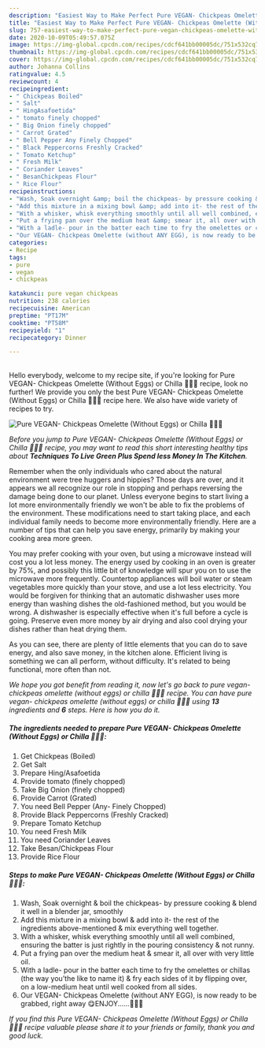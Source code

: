 ```yaml
---
description: "Easiest Way to Make Perfect Pure VEGAN- Chickpeas Omelette (Without Eggs) or Chilla 💁🏻‍♀️"
title: "Easiest Way to Make Perfect Pure VEGAN- Chickpeas Omelette (Without Eggs) or Chilla 💁🏻‍♀️"
slug: 757-easiest-way-to-make-perfect-pure-vegan-chickpeas-omelette-without-eggs-or-chilla
date: 2020-10-09T05:49:57.075Z
image: https://img-global.cpcdn.com/recipes/cdcf641bb00005dc/751x532cq70/pure-vegan-chickpeas-omelette-without-eggs-or-chilla-💁🏻♀️-recipe-main-photo.jpg
thumbnail: https://img-global.cpcdn.com/recipes/cdcf641bb00005dc/751x532cq70/pure-vegan-chickpeas-omelette-without-eggs-or-chilla-💁🏻♀️-recipe-main-photo.jpg
cover: https://img-global.cpcdn.com/recipes/cdcf641bb00005dc/751x532cq70/pure-vegan-chickpeas-omelette-without-eggs-or-chilla-💁🏻♀️-recipe-main-photo.jpg
author: Johanna Collins
ratingvalue: 4.5
reviewcount: 4
recipeingredient:
- " Chickpeas Boiled"
- " Salt"
- " HingAsafoetida"
- " tomato finely chopped"
- " Big Onion finely chopped"
- " Carrot Grated"
- " Bell Pepper Any Finely Chopped"
- " Black Peppercorns Freshly Cracked"
- " Tomato Ketchup"
- " Fresh Milk"
- " Coriander Leaves"
- " BesanChickpeas Flour"
- " Rice Flour"
recipeinstructions:
- "Wash, Soak overnight &amp; boil the chickpeas- by pressure cooking &amp; blend it well in a blender jar, smoothly"
- "Add this mixture in a mixing bowl &amp; add into it- the rest of the ingredients above-mentioned &amp; mix everything well together."
- "With a whisker, whisk everything smoothly until all well combined, ensuring the batter is just rightly in the pouring consistency &amp; not runny."
- "Put a frying pan over the medium heat &amp; smear it, all over with very little oil."
- "With a ladle- pour in the batter each time to fry the omelettes or chillas (the way you’the like to name it) &amp; fry each sides of it by flipping over, on a low-medium heat until well cooked from all sides."
- "Our VEGAN- Chickpeas Omelette (without ANY EGG), is now ready to be grabbed, right away 😋ENJOY......💁🏻‍♀️"
categories:
- Recipe
tags:
- pure
- vegan
- chickpeas

katakunci: pure vegan chickpeas 
nutrition: 238 calories
recipecuisine: American
preptime: "PT17M"
cooktime: "PT58M"
recipeyield: "1"
recipecategory: Dinner

---
```

<br>
Hello everybody, welcome to my recipe site, if you're looking for Pure VEGAN- Chickpeas Omelette (Without Eggs) or Chilla 💁🏻‍♀️ recipe, look no further! We provide you only the best Pure VEGAN- Chickpeas Omelette (Without Eggs) or Chilla 💁🏻‍♀️ recipe here. We also have wide variety of recipes to try.
<br>


![Pure VEGAN- Chickpeas Omelette (Without Eggs) or Chilla 💁🏻‍♀️](https://img-global.cpcdn.com/recipes/cdcf641bb00005dc/751x532cq70/pure-vegan-chickpeas-omelette-without-eggs-or-chilla-💁🏻♀️-recipe-main-photo.jpg)

<i>Before you jump to Pure VEGAN- Chickpeas Omelette (Without Eggs) or Chilla 💁🏻‍♀️ recipe, you may want to read this short interesting healthy tips about 
<strong>Techniques To Live Green Plus Spend less Money In The Kitchen</strong>.</i>
</br>

Remember when the only individuals who cared about the natural environment were tree huggers and hippies? Those days are over, and it appears we all recognize our role in stopping and perhaps reversing the damage being done to our planet. Unless everyone begins to start living a lot more environmentally friendly we won't be able to fix the problems of the environment. These modifications need to start taking place, and each individual family needs to become more environmentally friendly. Here are a number of tips that can help you save energy, primarily by making your cooking area more green.

You may prefer cooking with your oven, but using a microwave instead will cost you a lot less money. The energy used by cooking in an oven is greater by 75%, and possibly this little bit of knowledge will spur you on to use the microwave more frequently. Countertop appliances will boil water or steam vegetables more quickly than your stove, and use a lot less electricity. You would be forgiven for thinking that an automatic dishwasher uses more energy than washing dishes the old-fashioned method, but you would be wrong. A dishwasher is especially effective when it's full before a cycle is going. Preserve even more money by air drying and also cool drying your dishes rather than heat drying them.

As you can see, there are plenty of little elements that you can do to save energy, and also save money, in the kitchen alone. Efficient living is something we can all perform, without difficulty. It's related to being functional, more often than not.


<i>We hope you got benefit from reading it, now let's go back to pure vegan- chickpeas omelette (without eggs) or chilla 💁🏻‍♀️ recipe. You can have pure vegan- chickpeas omelette (without eggs) or chilla 💁🏻‍♀️ using <strong>13</strong> ingredients and <strong>6</strong> steps. Here is how you do it.
</i>

##### The ingredients needed to prepare Pure VEGAN- Chickpeas Omelette (Without Eggs) or Chilla 💁🏻‍♀️:

1. Get  Chickpeas (Boiled)
1. Get  Salt
1. Prepare  Hing/Asafoetida
1. Provide  tomato (finely chopped)
1. Take  Big Onion (finely chopped)
1. Provide  Carrot (Grated)
1. You need  Bell Pepper (Any- Finely Chopped)
1. Provide  Black Peppercorns (Freshly Cracked)
1. Prepare  Tomato Ketchup
1. You need  Fresh Milk
1. You need  Coriander Leaves
1. Take  Besan/Chickpeas Flour
1. Provide  Rice Flour


##### Steps to make Pure VEGAN- Chickpeas Omelette (Without Eggs) or Chilla 💁🏻‍♀️:

1. Wash, Soak overnight &amp; boil the chickpeas- by pressure cooking &amp; blend it well in a blender jar, smoothly
1. Add this mixture in a mixing bowl &amp; add into it- the rest of the ingredients above-mentioned &amp; mix everything well together.
1. With a whisker, whisk everything smoothly until all well combined, ensuring the batter is just rightly in the pouring consistency &amp; not runny.
1. Put a frying pan over the medium heat &amp; smear it, all over with very little oil.
1. With a ladle- pour in the batter each time to fry the omelettes or chillas (the way you’the like to name it) &amp; fry each sides of it by flipping over, on a low-medium heat until well cooked from all sides.
1. Our VEGAN- Chickpeas Omelette (without ANY EGG), is now ready to be grabbed, right away 😋ENJOY......💁🏻‍♀️


<i>If you find this Pure VEGAN- Chickpeas Omelette (Without Eggs) or Chilla 💁🏻‍♀️ recipe valuable please share it to your friends or family, thank you and good luck.</i>
